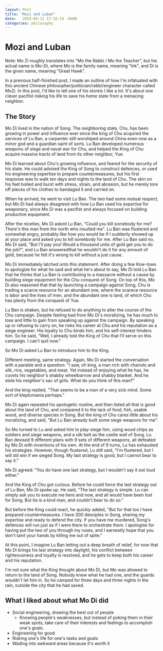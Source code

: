 ```yaml
---
layout: Post
title: "Mozi and Luban"
date:   2019-09-11 17:16:19 -0400
categories: philosophy
---
```


# Mozi and Luban

Note: Mo Zi roughly translates into "Mo the Rabbi / Mo the Teacher", but his actual name is Mo-Di, where Mo is the family name, meaning "Ink", and Di is the given name, meaning "Great Hawk".

In a previous half-finished post, I made an outline of how I'm infatuated with this ancient Chinese philosopher/politician/rabbi/engineer character called MoZi. In this post, I'd like to tell one of his storeis I like a lot. It's about one clever pacifist risking his life to save his home state from a menacing neighbor.

## The Story

Mo Di lived in the nation of Song. The neighboring state, Chu, has been growing in power and influence ever since the king of Chu acquired the services of Lu Ban, a carpenter still worshiped around China even now as a minor god and a guardian saint of sorts. Lu Ban developed numerous weapons of siege and naval war for Chu, and helped the King of Chu acquire massive tracts of land from its other neighbor, Yue.

Mo Di learned about Chu's growing influence, and feared for the security of his state. He could advised the King of Song to construct defences, or used his engineering expertise to prepare countermeasures, but his first response was to walk ten days and nights to the land of Chu. The skin on his feet boiled and burst with stress, strain, and abrasion, but he merely tore off pieces of his clothes to bandaged it and carried on.

When he arrived, he went to visit Lu Ban. The two had some mutual respect, but Mo Di had always disagreed with how Lu Ban used his expertise for weaponary, since Mo Di was a pacifist and always focused on building productive equipment.

After the niceties, Mo Di asked Lu Ban, "Could you kill somebody for me? There's this man from the north who insulted me". Lu Ban was flustered and somewhat angry, probably like how you would be if I suddenly showed up at your place and asked you to kill somebody for me. After Lu Ban said no, Mo Di said, "But I'll pay you! Would a thousand units of gold get you to do the job?", and Lu Ban answeredthat he wouldn't do it for any amount of gold, because he felt it's wrong to kill without a just cause.

Mo Di immediately latched onto this statement. After doing a few Kow-tows to apologize for what he said and what he's about to say, Mo Di told Lu Ban that he thinks that Lu Ban is contributing to a massacre without a cause by building siege equipment for the Chu conquest of Song. On top of this, Mo Di also reasoned that that by launching a campaign against Song, Chu is trading a scarce resource for an abundant one, where the scarece resource is labor and the lives of men, and the abundant one is land, of which Chu has plenty from the conquest of Yue.

Lu Ban is shaken, but he refused to do anything to alter the course of the Chu campaign. Despite feeling bad from Mo Di's moralizing, he has much to lose and little to gain from speaking up against the campaign. By speaking up or refusing to carry on, he risks his career at Chu and his reputation as a siege engineer. His loyalty to Chu binds him, and his self-interest hinders him. So he said, "Well, I already told the King of Chu that I'll serve on this campaign. I can't quit now."

So Mo Di asked Lu Ban to introduce him to the King.

Different meeting, same strategy. Again, Mo Di started the conversation with a parable and a question: "I saw, oh king, a man rich with chariots and silk, rice, vegetables, and meat. Yet instead of enjoying what he has, he covets his neighbor's shabby wheelbarrow and shabby blanket. And he stole his neighbor's sac of grits. What do you think of this man?"

And the king replied, "That seems to be a man of a very sick mind. Some sort of kleptomania perhaps."

Mo Di again repeated his apologetic routine, and then listed all that is good about the land of Chu, and compared it to the lack of food, fish, usable wood, and diverse species in Song. But the king of Chu cares little about his moralizing, and said, "But Lu Ban already built some siege weapons for me".

So Mo turned to Lu and asked him to play-siege him, using wood chips as soldiers and siege weapons, and a silk belt as the castle wall of Song. Lu Ban devised 9 different plans with 9 sets of different weapons, all defeated by Mo Di with inventions of his own. At the end of 9 turns, Lu has exhausted his strategies. However, though flustered, Lu still said, "I'm flustered, but I will stil win if we sieged Song. My last strategy is good, but I cannot bear to say it."

Mo Di agreed: "You do have one last strategy, but I wouldn't say it out loud either."

And the King of Chu got curious. Before he could force the last strategy out of Lu Ban, Mo Di spoke up. He said, "The last strategy is simple. Lu can simply ask you to execute me here and now, and all would have been lost for Song. But he is a kind man, and couldn't bear to do so."

But before the King could react, he quickly added, "But for that too I have prepared countermeasures. I have 300 desciples in Song, sharing my expertise and ready to defend the city. If you have me murdered, Song's defences will run just as if I were there to orchestrate them. I apologise for having put the two of you through my ruses, and I earnestly hope that you don't taint your hands by killing me out of spite."

At this point, I imagine Lu Ban letting out a deep breath of relief, for now that Mo Di brings his last strategy into daylight, his conflict between righteousness and loyalty is resolved, and he gets to keep both his career and his reputation.

I'm not sure what the King thought about Mo Di, but Mo was allowed to return to the land of Song. Nobody knew what he had one, and the guards wouldn't let him in. So he camped for three days and three nights in the rain, outside the city that he had saved.

## What I liked about what Mo Di did
- Social engineering, drawing the best out of people
    - Knowing people's weaknesses, but instead of poking them in their weak spots, take care of their interests and feelings to accomplish one's goals.
- Engineering for good
- Risking one's life for one's tasks and goals
- Wading into awkward areas because it's worth it
